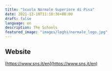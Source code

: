 ```yaml
---
title: "Scuola Normale Superiore di Pisa"
date: 2021-12-18T11:10:36+08:00
draft: false
language: en
description: The Schools
featured_image: "images/loghi/normale_logo.jpg"
---
```

## Website

[https://www.sns.it/en](https://www.sns.it/en)